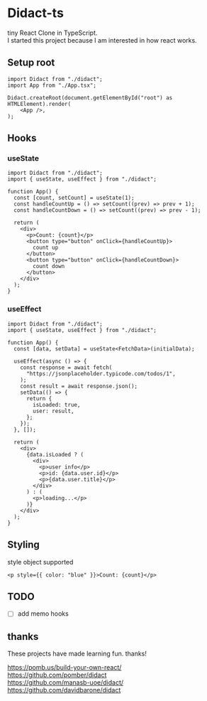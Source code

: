 # Didact-ts

tiny React Clone in TypeScript.  
I started this project because I am interested in how react works.  

## Setup root
```tsx
import Didact from "./didact";
import App from "./App.tsx";

Didact.createRoot(document.getElementById("root") as HTMLElement).render(
	<App />,
);
```

## Hooks
### useState
```tsx
import Didact from "./didact";
import { useState, useEffect } from "./didact";

function App() {
  const [count, setCount] = useState(1);
  const handleCountUp = () => setCount((prev) => prev + 1);
  const handleCountDown = () => setCount((prev) => prev - 1);

  return (
    <div>
      <p>Count: {count}</p>
      <button type="button" onClick={handleCountUp}>
        count up
      </button>
      <button type="button" onClick={handleCountDown}>
        count down
      </button>
    </div>
  );
}
```

### useEffect
```tsx
import Didact from "./didact";
import { useState, useEffect } from "./didact";

function App() {
  const [data, setData] = useState<FetchData>(initialData);

  useEffect(async () => {
    const response = await fetch(
      "https://jsonplaceholder.typicode.com/todos/1",
    );
    const result = await response.json();
    setData(() => {
      return {
        isLoaded: true,
        user: result,
      };
    });
  }, []);

  return (
    <div>
      {data.isLoaded ? (
        <div>
          <p>user info</p>
          <p>id: {data.user.id}</p>
          <p>{data.user.title}</p>
        </div>
      ) : (
        <p>loading...</p>
      )}
    </div>
  );
}
```

## Styling
style object supported

```tsx
<p style={{ color: "blue" }}>Count: {count}</p>
```

## TODO
- [ ] add memo hooks

## thanks
These projects have made learning fun. thanks!

https://pomb.us/build-your-own-react/  
https://github.com/pomber/didact  
https://github.com/manasb-uoe/didact/  
https://github.com/davidbarone/didact  